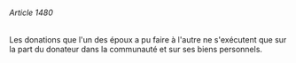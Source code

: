 ###### Article 1480

Les donations que l'un des époux a pu faire à l'autre ne s'exécutent que sur la part du donateur dans la communauté et sur ses biens personnels.

